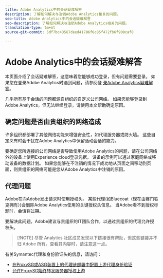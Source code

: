 ```yaml
---
title: Adobe Analytics中的会话疑难解答
description: 了解如何解决与注销Adobe Analytics相关的问题。
seo-title: Adobe Analytics中的会话疑难解答
seo-description: 了解如何解决与注销Adobe Analytics相关的问题。
translation-type: tm+mt
source-git-commit: 5df7bc43587deed41786f6c85f472fb6f908caf8

---
```



# Adobe Analytics中的会话疑难解答

本页面介绍了会话疑难解答，这意味着您能够成功登录，但有问题需要登录。 如果您在登录Adobe Analytics时遇到问题，请参阅登 [录Adobe Analytics疑难解答](troubleshoot-login.md)。

几乎所有基于会话的问题都源自组织的自定义公司网络。 如果您能够登录到Adobe Analytics，但无法继续登录，请使用本文帮助确定原因。

## 确定问题是否由贵组织的网络造成

许多组织都部署了其他网络功能来增强安全性，如代理服务器或防火墙。 这些自定义有时会干扰在Adobe Analytics中保留活动会话的能力。

要确定您所连接的公司网络是否导致使用Adobe Analytics的问题，请在公司网络外的设备上使用Experience cloud登录凭据。 设备的示例可以通过家庭网络或移动设备的数据计划。 如果您能够在不注销的情况下成功地从页面之间移动到页面，则贵组织的网络可能是您从Adobe Analytics中注销的原因。

## 代理问题

Adobe在向Adobe发出请求时使用授权头。 某些代理(如Bluecoat（现在由赛门铁克拥有）)会删除Adobe Analytics使用的关键授权头信息。 当Adobe看不到授权标题时，会话将过期。

要解决此问题，Adobe建议与贵组织的IT团队合作，以通过贵组织的代理允许授权头。

> [!NOTE] 尽管 Analytics 社区成员发现以下链接很有帮助，但这些链接并不归 Adobe 所有。查看其内容时，请注意这一点。

有关Symantec代理和身份验证头的信息，请访问：

* [在ProxySG或ASG装置上的代理链部署中配置上游代理身份验证](https://support.symantec.com/en_US/article.TECH246122.html)
* [允许ProxySG始终转发服务器授权上游](https://support.symantec.com/en_US/article.TECH244708.html)
